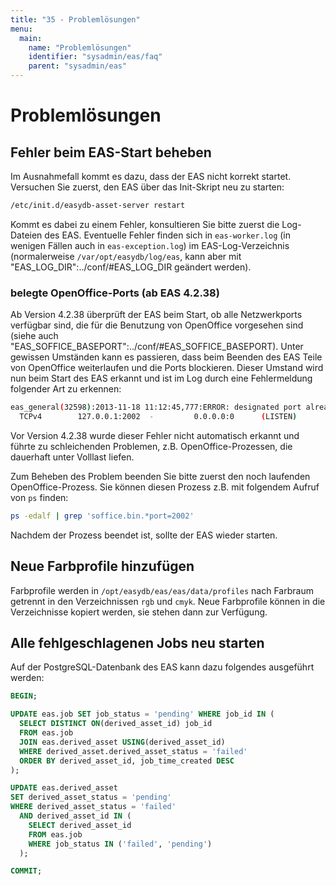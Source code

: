 ```yaml
---
title: "35 - Problemlösungen"
menu:
  main:
    name: "Problemlösungen"
    identifier: "sysadmin/eas/faq"
    parent: "sysadmin/eas"
---
```

#  Problemlösungen

##  Fehler beim EAS-Start beheben

Im Ausnahmefall kommt es dazu, dass der EAS nicht korrekt startet. Versuchen Sie zuerst, den EAS über das Init-Skript neu zu starten:

```bash
/etc/init.d/easydb-asset-server restart
```


Kommt es dabei zu einem Fehler, konsultieren Sie bitte zuerst die Log-Dateien des EAS. Eventuelle Fehler finden sich in `eas-worker.log` (in wenigen Fällen auch in `eas-exception.log`) im EAS-Log-Verzeichnis (normalerweise `/var/opt/easydb/log/eas`, kann aber mit "EAS_LOG_DIR":../conf/#EAS_LOG_DIR geändert werden).

### belegte OpenOffice-Ports (ab EAS 4.2.38)

Ab Version 4.2.38 überprüft der EAS beim Start, ob alle Netzwerkports verfügbar sind, die für die Benutzung von OpenOffice vorgesehen sind (siehe auch "EAS_SOFFICE_BASEPORT":../conf/#EAS_SOFFICE_BASEPORT). Unter gewissen Umständen kann es passieren, dass beim Beenden des EAS Teile von OpenOffice weiterlaufen und die Ports blockieren. Dieser Umstand wird nun beim Start des EAS erkannt und ist im Log durch eine Fehlermeldung folgender Art zu erkennen:

```bash
eas_general(32598):2013-11-18 11:12:45,777:ERROR: designated port already in use:
  TCPv4        127.0.0.1:2002  -         0.0.0.0:0      (LISTEN)
```

Vor Version 4.2.38 wurde dieser Fehler nicht automatisch erkannt und führte zu schleichenden Problemen, z.B. OpenOffice-Prozessen, die dauerhaft unter Volllast liefen.

Zum Beheben des Problem beenden Sie bitte zuerst den noch laufenden OpenOffice-Prozess. Sie können diesen Prozess z.B. mit folgendem Aufruf von `ps` finden:

```bash
ps -edalf | grep 'soffice.bin.*port=2002'
```

Nachdem der Prozess beendet ist, sollte der EAS wieder starten.

##  Neue Farbprofile hinzufügen

Farbprofile werden in `/opt/easydb/eas/eas/data/profiles` nach Farbraum getrennt in den Verzeichnissen `rgb` und `cmyk`. Neue Farbprofile können in die Verzeichnisse kopiert werden, sie stehen dann zur Verfügung.

##  Alle fehlgeschlagenen Jobs neu starten

Auf der PostgreSQL-Datenbank des EAS kann dazu folgendes ausgeführt werden:

```sql
BEGIN;

UPDATE eas.job SET job_status = 'pending' WHERE job_id IN (
  SELECT DISTINCT ON(derived_asset_id) job_id
  FROM eas.job
  JOIN eas.derived_asset USING(derived_asset_id)
  WHERE derived_asset.derived_asset_status = 'failed'
  ORDER BY derived_asset_id, job_time_created DESC
);

UPDATE eas.derived_asset
SET derived_asset_status = 'pending'
WHERE derived_asset_status = 'failed'
  AND derived_asset_id IN (
    SELECT derived_asset_id
    FROM eas.job
    WHERE job_status IN ('failed', 'pending')
  );

COMMIT;
```

